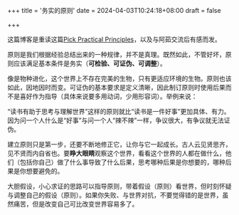 +++
title = '务实的原则'
date = 2024-04-03T10:24:18+08:00
draft = false

+++

这篇博客是重读这篇[Pick Practical Principles](https://taylor.town/pick-practical-principles)，以及与阿茹交流后有感而发。

原则是我们根据经验总结出来的一种规律，并不是真理。既然如此，不管好坏，原则应该满足基本条件是务实（**可检验、可证伪、可调整**）。

像是物种进化，这个世界上不存在完美的生物，只有更适应环境的生物。原则也该如此，因地因时而变。可证伪的基本要求是定义清晰，因此制订原则时使用后果而不是喜好作为指导（具体来说要多用动词，少用形容词）。举例来说：

“读书有助于思考与理解世界”这样的原则就比“读书是一件好事”更加具体、有力。因为问一个人什么是“好事”与问一个人“辣不辣”一样，争议很大，有争议就无法证伪。

建立原则只是第一步，还要不断地修正它，让你与它一起成长。古人云见贤思齐，见不贤而内自省也。要**睁大眼睛**观察这个世界，看看这个世界的人都在做什么，他们（包括你自己）做了什么事导致了什么后果，思考哪种后果是你想要的，哪种后果是你想要避免的。

大胆假设，小心求证的思路可以指导原则，带着假设（原则）看世界，但时刻怀疑与调整自己的假设（原则）。如果你失败、与世界对抗，不要觉得错的是世界，虽然痛苦，但是改变自己可比改变世界容易多了。
